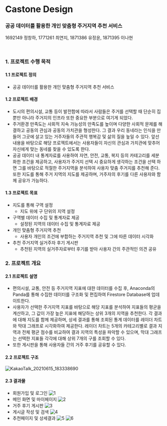# Castone Design
### 공공 데이터를 활용한 개인 맞춤형 주거지역 추천 서비스
1692149 정창하, 1771261 최연지, 1871386 유정윤, 1871395 이나현

<br>

### 1. 프로젝트 수행 목적
#### 1.1 프로젝트 정의
* 공공 데이터를 활용한 개인 맞춤형 주거지역 추천 서비스

#### 1.2 프로젝트 배경
* 도시의 편의시설, 교통 등이 발전함에 따라서 사람들은 주거를 선택할 때 단순히 집뿐만 아니라 주거지의 인프라 또한 중요한 부분으로 여기게 되었다.
* 주거환경 만족도는 사회적 지속 가능성의 만족도를 높이며 다양한 사회적 문제를 해결하고 공동의 관심과 공동의 가치관을 형성한다. 그 결과 우리 동네라는 인식을 만들어 그곳에 살고 있는 거주자들의 주관적 행복감 및 삶의 질을 높일 수 있다. 앞선 내용을 바탕으로 해당 프로젝트에서는 사용자들이 자신의 관심과 가치관에 맞추어 자신에게 맞는 동네를 찾을 수 있도록 한다.
*  공공 데이터 내 통계자료를 사용하여 자연, 안전, 교통, 복지 등의 카테고리를 세분화한 조건을 제공하고, 사용자가 주거지 선택 시 중요하게 생각하는 조건을 선택 하면 그를 바탕으로 적절한 주거지역을 분석하여 사용자 맞춤 주거지를 추천해 준다. 또한 지도를 통해 주거 지역의 지도를 제공하며, 거주자의 후기를 다른 사용자와 함께 공유가 가능하다.

#### 1.3 프로젝트 목표
* 지도를 통해 구역 설정
  * 지도 위에 구 단위의 지역 설정
* 구역별 데이터 수집 및 통계자료 제공
  * 설정된 지역의 데이터 수집 및 통계자료 제공
* 개인 맞춤형 주거지역 추천
  * 사용자 개인의 조건에 부합하는 주거지역 추천 및 그에 따른 데이터 시각화
* 추천 주거지역 실거주자 후기 게시판
  * 추천된 지역의 실거주자로부터 후기를 받아 사용자 간의 주관적인 의견 공유


### 2. 프로젝트 개요
#### 2.1 프로젝트 설명
* 편의시설, 교통, 안전 등 주거지역 지표에 대한 데이터를 수집 후, Anaconda의Panda를 통해 수집한 데이터를 구조화 및 편집하여 Firestore Database에 업데이트한다.
*  사용자가 선택한 주거지역 지표를 바탕으로 해당 지표를 분석하여 지표들의 평균을 계산하고, 그 값이 가장 높은 지표에 해당하는 상위 3개의 지역을 추천한다. 각 결과에 대해 지도를 함께 제공하며, 상세 결과를 통해 조회된 통계 데이터를 레이더 차트와 막대 그래프로 시각화하여 제공한다. 레이더 차트는 5개의 카테고리별로 결과 지역과 전체 평균 점수를 비교하여 결과 지역의 특성을 파악할 수 있으며, 막대 그래프는 선택한 지표들 각각에 대해 상위 7개의 구를 조회할 수 있다.
*   또한 게시판을 통해 사용자들 간의 거주 후기를 공유할 수 있다.

#### 2.2 프로젝트 구조
![KakaoTalk_20210615_183338690](https://user-images.githubusercontent.com/71217094/122054050-4a8e9400-ce22-11eb-929e-72a219683a8f.png)


#### 2.3 결과물
* 회원가입 및 로그인
![1](https://user-images.githubusercontent.com/71217094/122054786-f932d480-ce22-11eb-9b27-4dccce866b46.PNG)
* 메인 화면 및 마이페이지
![2](https://user-images.githubusercontent.com/71217094/122054805-fdf78880-ce22-11eb-9dc7-aad11c427d1d.PNG)
* 거주 후기 게시판
![3](https://user-images.githubusercontent.com/71217094/122054834-0354d300-ce23-11eb-805c-65afe0d0ea87.PNG)
* 게시글 작성 및 검색
![4](https://user-images.githubusercontent.com/71217094/122054847-05b72d00-ce23-11eb-9d7b-b52d9a5c55b9.PNG)
* 추천페이지 및 상세결과
![5](https://user-images.githubusercontent.com/71217094/122054853-06e85a00-ce23-11eb-8af6-595b746de8ac.PNG)
![6](https://user-images.githubusercontent.com/71217094/122054863-08b21d80-ce23-11eb-80b3-87651675f076.PNG)














